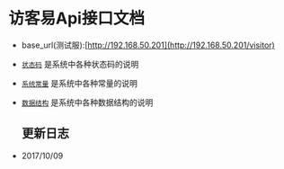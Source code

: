 # 访客易Api接口文档

* base\_url\(测试服\):[http://192.168.50.201](http://192.168.50.201/visitor)
* [`状态码`](code.md) 是系统中各种状态码的说明
* [`系统常量`](constants.md) 是系统中各种常量的说明
* [`数据结构`](data-struct.md) 是系统中各种数据结构的说明

  ## 更新日志

* 2017/10/09



